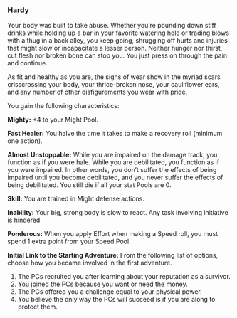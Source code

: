 ### Hardy

<!-- P, ID: 050488 -->

Your body was built to take abuse. Whether you’re pounding down stiff drinks while holding up a bar in your favorite watering hole or trading blows with a thug in a back alley, you keep going, shrugging off hurts and injuries that might slow or incapacitate a lesser person. Neither hunger nor thirst, cut flesh nor broken bone can stop you. You just press on through the pain and continue.

<!-- P, ID: 050489 -->

As fit and healthy as you are, the signs of wear show in the myriad scars crisscrossing your body, your thrice-broken nose, your cauliflower ears, and any number of other disfigurements you wear with pride.

<!-- P, ID: 050490 -->

You gain the following characteristics:

<!-- P, ID: 050491 -->

**Mighty:** +4 to your Might Pool.

<!-- P, ID: 050492 -->

**Fast Healer:** You halve the time it takes to make a recovery roll (minimum one action).

<!-- P, ID: 050493 -->

**Almost Unstoppable:** While you are impaired on the damage track, you function as if you were hale. While you are debilitated, you function as if you were impaired. In other words, you don’t suffer the effects of being impaired until you become debilitated, and you never suffer the effects of being debilitated. You still die if all your stat Pools are 0.

<!-- P, ID: 050494 -->

**Skill:** You are trained in Might defense actions.

<!-- P, ID: 050495 -->

**Inability:** Your big, strong body is slow to react. Any task involving initiative is hindered.

<!-- P, ID: 050496 -->

**Ponderous:** When you apply Effort when making a Speed roll, you must spend 1 extra point from your Speed Pool.

<!-- P, ID: 050497 -->

**Initial Link to the Starting Adventure:** From the following list of options, choose how you became involved in the first adventure.

<!-- L, ID: 050498 -->

1. The PCs recruited you after learning about your reputation as a survivor.
2. You joined the PCs because you want or need the money.
3. The PCs offered you a challenge equal to your physical power.
4. You believe the only way the PCs will succeed is if you are along to protect them.

<!-- /L -->

